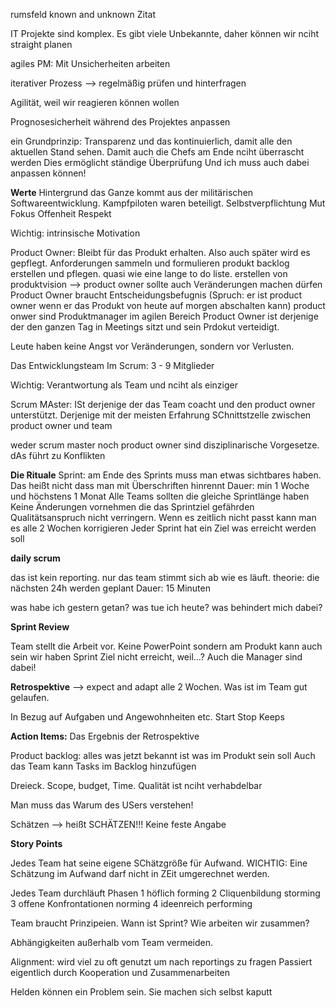 rumsfeld known and unknown Zitat

IT Projekte sind komplex.  Es gibt viele Unbekannte, daher können wir nciht straight planen

agiles PM: Mit Unsicherheiten arbeiten

iterativer Prozess --> regelmäßig prüfen und hinterfragen

Agilität, weil wir reagieren können wollen

Prognosesicherheit während des Projektes anpassen

ein Grundprinzip: Transparenz und das kontinuierlich, damit alle den aktuellen Stand sehen. Damit auch die Chefs am Ende nciht überrascht werden
Dies ermöglicht ständige Überprüfung
Und ich muss auch dabei anpassen können!

**Werte** Hintergrund das Ganze kommt aus der militärischen Softwareentwicklung. Kampfpiloten waren beteiligt.
Selbstverpflichtung
Mut
Fokus
Offenheit
Respekt

Wichtig: intrinsische Motivation


Product Owner:
Bleibt für das Produkt erhalten. Also auch später wird es gepflegt.
Anforderungen sammeln und formulieren
produkt backlog erstellen und pflegen. quasi wie eine lange to do liste.
erstellen von produktvision --> product owner sollte auch Veränderungen machen dürfen
Product Owner braucht Entscheidungsbefugnis (Spruch: er ist product owner wenn er das Produkt von heute auf morgen abschalten kann)
product onwer sind Produktmanager im agilen Bereich
Product Owner ist derjenige der den ganzen Tag in Meetings sitzt und sein Prdokut verteidigt.


Leute haben keine Angst vor Veränderungen, sondern vor Verlusten.



Das Entwicklungsteam
Im Scrum: 3 - 9 Mitglieder

Wichtig: Verantwortung als Team und nciht als einziger


Scrum MAster: ISt derjenige der das Team coacht und den product owner unterstützt. Derjenige mit der meisten Erfahrung
SChnittstzelle zwischen product owner und team

weder scrum master noch product owner sind disziplinarische Vorgesetze. dAs führt zu Konflikten



**Die Rituale**
Sprint: am Ende des Sprints muss man etwas sichtbares haben. Das heißt nicht dass man mit Überschriften hinrennt
Dauer: min 1 Woche und höchstens 1 Monat
Alle Teams sollten die gleiche Sprintlänge haben
Keine Änderungen vornehmen die das Sprintziel gefährden
Qualitätsanspruch nicht verringern. Wenn es zeitlich nicht passt kann man es alle 2 Wochen korrigieren
Jeder Sprint hat ein Ziel was erreicht werden soll




**daily scrum**

das ist kein reporting.
nur das team stimmt sich ab wie es läuft.
theorie: die nächsten 24h werden geplant
Dauer: 15 Minuten

was habe ich gestern getan?
was tue ich heute?
was behindert mich dabei?


**Sprint Review**

Team stellt die Arbeit vor. Keine PowerPoint sondern am Produkt
kann auch sein wir haben Sprint Ziel nicht erreicht, weil...?
Auch die Manager sind dabei!

**Retrospektive** --> expect and adapt
alle 2 Wochen. Was ist im Team gut gelaufen.

In Bezug auf Aufgaben und Angewohnheiten etc.
Start
Stop
Keeps

**Action Items:**
Das Ergebnis der Retrospektive

Product backlog: alles was jetzt bekannt ist was im Produkt sein soll
Auch das Team kann Tasks im Backlog hinzufügen


Dreieck. Scope, budget, Time. Qualität ist nciht verhabdelbar

Man muss das Warum des USers verstehen!

Schätzen --> heißt SCHÄTZEN!!! Keine feste Angabe


**Story Points**

Jedes Team hat seine eigene SChätzgröße für Aufwand. WICHTIG: Eine Schätzung im Aufwand darf nicht in ZEit umgerechnet werden.


Jedes Team durchläuft Phasen
1 höflich forming
2  Cliquenbildung storming
3 offene Konfrontationen norming
4 ideenreich performing

Team braucht Prinzipeien. Wann ist Sprint? Wie arbeiten wir zusammen?


Abhängigkeiten außerhalb vom Team vermeiden.



Alignment: wird viel zu oft genutzt um nach reportings zu fragen
Passiert eigentlich durch Kooperation und Zusammenarbeiten

Helden können ein Problem sein. Sie machen sich selbst kaputt


